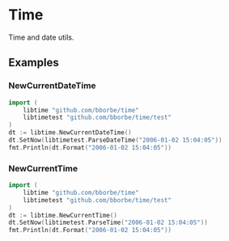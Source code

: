 # Time

Time and date utils.

## Examples

### NewCurrentDateTime

```go
import (
    libtime "github.com/bborbe/time"
    libtimetest "github.com/bborbe/time/test"
)
dt := libtime.NewCurrentDateTime()
dt.SetNow(libtimetest.ParseDateTime("2006-01-02 15:04:05"))
fmt.Println(dt.Format("2006-01-02 15:04:05"))
```

### NewCurrentTime

```go
import (
    libtime "github.com/bborbe/time"
    libtimetest "github.com/bborbe/time/test"
)
dt := libtime.NewCurrentTime()
dt.SetNow(libtimetest.ParseTime("2006-01-02 15:04:05"))
fmt.Println(dt.Format("2006-01-02 15:04:05"))
```
